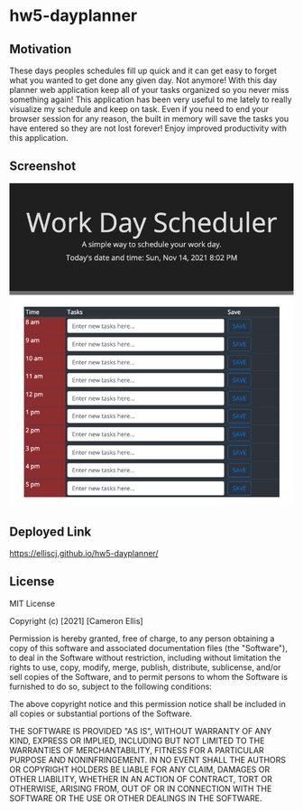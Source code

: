 # hw5-dayplanner

## Motivation

These days peoples schedules fill up quick and it can get easy to forget what you wanted to get done any given day. Not anymore! With this day planner web application keep all of your tasks organized so you never miss something again! This application has been very useful to me lately to really visualize my schedule and keep on task. Even if you need to end your browser session for any reason, the built in memory will save the tasks you have entered so they are not lost forever! Enjoy improved productivity with this application.

## Screenshot

![Day Planner screenshot](images/day-planner-screenshot.png)

## Deployed Link

https://elliscj.github.io/hw5-dayplanner/

## License

MIT License

Copyright (c) [2021] [Cameron Ellis]

Permission is hereby granted, free of charge, to any person obtaining a copy
of this software and associated documentation files (the "Software"), to deal
in the Software without restriction, including without limitation the rights
to use, copy, modify, merge, publish, distribute, sublicense, and/or sell
copies of the Software, and to permit persons to whom the Software is
furnished to do so, subject to the following conditions:

The above copyright notice and this permission notice shall be included in all
copies or substantial portions of the Software.

THE SOFTWARE IS PROVIDED "AS IS", WITHOUT WARRANTY OF ANY KIND, EXPRESS OR
IMPLIED, INCLUDING BUT NOT LIMITED TO THE WARRANTIES OF MERCHANTABILITY,
FITNESS FOR A PARTICULAR PURPOSE AND NONINFRINGEMENT. IN NO EVENT SHALL THE
AUTHORS OR COPYRIGHT HOLDERS BE LIABLE FOR ANY CLAIM, DAMAGES OR OTHER
LIABILITY, WHETHER IN AN ACTION OF CONTRACT, TORT OR OTHERWISE, ARISING FROM,
OUT OF OR IN CONNECTION WITH THE SOFTWARE OR THE USE OR OTHER DEALINGS IN THE
SOFTWARE.
